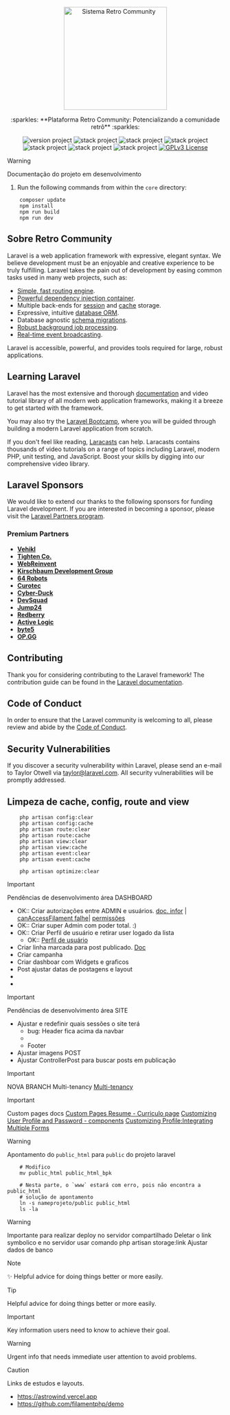 <p align="center">
	<a href="#" target="_blank" title="Visite Retro Community">
		<img src="public/images/brandname/logo-retrocommunity-dark.png" alt="Sistema Retro Community" width="240px">
	</a>
</p>

<p align="center">:sparkles: **Plataforma Retro Community: Potencializando a comunidade retrô** :sparkles:</p>


<p align="center">
	<img src="https://img.shields.io/badge/version project-1.0-brightgreen" alt="version project">
    <img src="https://img.shields.io/badge/Php-8.3-informational" alt="stack project">
    <img src="https://img.shields.io/badge/Laravel-11.0-informational&color=brightgreen" alt="stack project">
    <img src="https://img.shields.io/badge/Livewire-3.0-informational&color=brightgreen" alt="stack project">
    <img src="https://img.shields.io/badge/Filament-3.2-informational" alt="stack project">
    <img src="https://img.shields.io/badge/TailwindCss-3.1-informational" alt="stack project">
    <img src="https://img.shields.io/static/v1?label=Composer&message=2.6.5&color=brightgreen?style=for-the-badge" alt="stack project">
	<a href="https://opensource.org/licenses/GPL-3.0">
		<img src="https://img.shields.io/badge/license-MIT-blue.svg" alt="GPLv3 License">
	</a>
</p>

> [!WARNING]
> Documentação do projeto em desenvolvimento

1. Run the following commands from within the `core` directory:
```shell
    composer update
    npm install
    npm run build
    npm run dev
```

## Sobre Retro Community

Laravel is a web application framework with expressive, elegant syntax. We believe development must be an enjoyable and creative experience to be truly fulfilling. Laravel takes the pain out of development by easing common tasks used in many web projects, such as:

- [Simple, fast routing engine](https://laravel.com/docs/routing).
- [Powerful dependency injection container](https://laravel.com/docs/container).
- Multiple back-ends for [session](https://laravel.com/docs/session) and [cache](https://laravel.com/docs/cache) storage.
- Expressive, intuitive [database ORM](https://laravel.com/docs/eloquent).
- Database agnostic [schema migrations](https://laravel.com/docs/migrations).
- [Robust background job processing](https://laravel.com/docs/queues).
- [Real-time event broadcasting](https://laravel.com/docs/broadcasting).

Laravel is accessible, powerful, and provides tools required for large, robust applications.

## Learning Laravel

Laravel has the most extensive and thorough [documentation](https://laravel.com/docs) and video tutorial library of all modern web application frameworks, making it a breeze to get started with the framework.

You may also try the [Laravel Bootcamp](https://bootcamp.laravel.com), where you will be guided through building a modern Laravel application from scratch.

If you don't feel like reading, [Laracasts](https://laracasts.com) can help. Laracasts contains thousands of video tutorials on a range of topics including Laravel, modern PHP, unit testing, and JavaScript. Boost your skills by digging into our comprehensive video library.

## Laravel Sponsors

We would like to extend our thanks to the following sponsors for funding Laravel development. If you are interested in becoming a sponsor, please visit the [Laravel Partners program](https://partners.laravel.com).

### Premium Partners

- **[Vehikl](https://vehikl.com/)**
- **[Tighten Co.](https://tighten.co)**
- **[WebReinvent](https://webreinvent.com/)**
- **[Kirschbaum Development Group](https://kirschbaumdevelopment.com)**
- **[64 Robots](https://64robots.com)**
- **[Curotec](https://www.curotec.com/services/technologies/laravel/)**
- **[Cyber-Duck](https://cyber-duck.co.uk)**
- **[DevSquad](https://devsquad.com/hire-laravel-developers)**
- **[Jump24](https://jump24.co.uk)**
- **[Redberry](https://redberry.international/laravel/)**
- **[Active Logic](https://activelogic.com)**
- **[byte5](https://byte5.de)**
- **[OP.GG](https://op.gg)**

## Contributing

Thank you for considering contributing to the Laravel framework! The contribution guide can be found in the [Laravel documentation](https://laravel.com/docs/contributions).

## Code of Conduct

In order to ensure that the Laravel community is welcoming to all, please review and abide by the [Code of Conduct](https://laravel.com/docs/contributions#code-of-conduct).

## Security Vulnerabilities

If you discover a security vulnerability within Laravel, please send an e-mail to Taylor Otwell via [taylor@laravel.com](mailto:taylor@laravel.com). All security vulnerabilities will be promptly addressed.

##  	Limpeza de cache, config, route and view

```
    php artisan config:clear
    php artisan config:cache
    php artisan route:clear
    php artisan route:cache
    php artisan view:clear
    php artisan view:cache
    php artisan event:clear
    php artisan event:cache
    
    php artisan optimize:clear
```

> [!IMPORTANT]
> Pendências de desenvolvimento área DASHBOARD

- OK:: Criar autorizações entre ADMIN e usuários. [doc. infor](https://filamentphp.com/docs/1.x/admin/resources#authorization) | [canAccessFilament falhe](https://v2.filamentphp.com/tricks/redirect-in-case-canaccessfilament-fails)| [permissões](https://laraveldaily.com/post/laravel-roles-permissions-middleware-gates-policies?mtm_campaign=post-footer-premium)
- OK:: Criar super Admin com poder total. :)
- OK:: Criar Perfil de usuário e retirar user logado da lista
  - OK:: [Perfil de usuário](https://docs.laravel-filament.cn/docs/widgets)
- Criar linha marcada para post publicado. [Doc](https://www.youtube.com/watch?v=7SnzOjPV7ms)
- Criar campanha
- Criar dashboar com Widgets e graficos
- Post ajustar datas de postagens e layout
- 
- 

> [!IMPORTANT]
> Pendências de desenvolvimento área SITE
- Ajustar e redefinir quais sessões o site terá
  - bug: Header fica acima da navbar
  - 
  - Footer
- Ajustar imagens POST
- Ajustar ControllerPost para buscar posts em publicação

> [!IMPORTANT]
> NOVA BRANCH Multi-tenancy
[Multi-tenancy](https://filamentphp.com/docs/3.x/panels/tenancy)

> [!IMPORTANT]
> Custom pages docs
[Custom Pages Resume - Curriculo page](https://www.youtube.com/watch?v=iFoVoa4l95U)
[Customizing User Profile and Password - components](https://notes.suluh.my.id/profile-page-filament-3)
[Customizing Profile:Integrating Multiple Forms](https://medium.com/@laravelprotips/personalizing-the-filament-profile-page-expanding-the-design-and-integrating-multiple-forms-62db7ca68343)

> [!WARNING]
> Apontamento do `public_html` para `public` do projeto laravel

```
    # Modifico
    mv public_html public_html_bpk

    # Nesta parte, o `www` estará com erro, pois não encontra a public_html
    # solução de apontamento
    ln -s nameprojeto/public public_html
    ls -la
```

> [!WARNING]
> Importante para realizar deploy no servidor compartilhado
> Deletar o link symbolico e no servidor usar comando php artisan storage:link
> Ajustar dados de banco

> [!NOTE]
> :sparkles: Helpful advice for doing things better or more easily.

> [!TIP]
> Helpful advice for doing things better or more easily.

> [!IMPORTANT]
> Key information users need to know to achieve their goal.

> [!WARNING]
> Urgent info that needs immediate user attention to avoid problems.

> [!CAUTION]
> Links de estudos e layouts.
- https://astrowind.vercel.app
- https://github.com/filamentphp/demo
